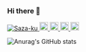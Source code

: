 ### Hi there 👋

<p align="left"> 
  <a href="https://github.com/Saza-ku/Saza-ku/">
    <img src="https://komarev.com/ghpvc/?username=Saza-ku" alt="Saza-ku" />
  </a>
  <a href="http://twitter.com/Saza_xxx">
    <img height="20" src="https://img.shields.io/twitter/follow/Saza_xxx?label=Twitter&logo=twitter&style=flat" />
  </a>
  <a href="https://github.com/Saza-ku">
    <img height="20" src="https://img.shields.io/github/followers/Saza-ku?label=follow&logo=github&style=flat" />
  </a>
  <a href="http://qiita.com/Saza-ku">
    <img height="20" src="https://qiita-badge.apiapi.app/s/Saza-ku/posts.svg" />
  </a>
  <//qiita.com/Saza-ku">
    <img height="20" src="https://qiita-badge.apiapi.app/s/Saza-ku/contributions.svg" />
  </a>
</p>
  
![Anurag's GitHub stats](https://github-readme-stats.vercel.app/api?username=Saza-ku&show_icons=true&theme=radical)



<!--
**Saza-ku/Saza-ku** is a ✨ _special_ ✨ repository because its `README.md` (this file) appears on your GitHub profile.

Here are some ideas to get you started:

- 🔭 I’m currently working on ...
- 🌱 I’m currently learning ...
- 👯 I’m looking to collaborate on ...
- 🤔 I’m looking for help with ...
- 💬 Ask me about ...
- 📫 How to reach me: ...
- 😄 Pronouns: ...
- ⚡ Fun fact: ...
-->
